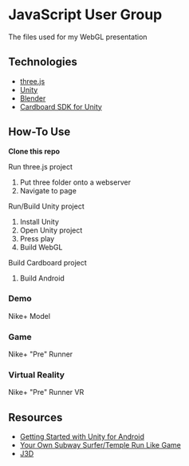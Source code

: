 JavaScript User Group
=====================

The files used for my WebGL presentation

Technologies
------------

- [three.js](https://github.com/mrdoob/three.js)
- [Unity](http://unity3d.com/)
- [Blender](https://www.blender.org/)
- [Cardboard SDK for Unity](https://developers.google.com/cardboard/unity/)

## How-To Use
**Clone this repo**

Run three.js project

1. Put three folder onto a webserver
2. Navigate to page

Run/Build Unity project

1. Install Unity
2. Open Unity project
3. Press play
4. Build WebGL

Build Cardboard project

1. Build Android

### Demo

Nike+ Model

### Game

Nike+ "Pre" Runner

### Virtual Reality

Nike+ "Pre" Runner VR

Resources
------------

- [Getting Started with Unity for Android](https://developers.google.com/cardboard/unity/get-started)
- [Your Own Subway Surfer/Temple Run Like Game](http://www.thegamecontriver.com/p/your-own-subway.html)
- [J3D](https://github.com/drojdjou/J3D)
